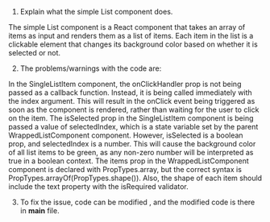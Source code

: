 1. Explain what the simple List component does.

The simple List component is a React component that takes an array of items as input and renders them as a list of items. Each item in the list is a clickable element that changes its background color based on whether it is selected or not.

2. The problems/warnings with the code are:

In the SingleListItem component, the onClickHandler prop is not being passed as a callback function. Instead, it is being called immediately with the index argument. This will result in the onClick event being triggered as soon as the component is rendered, rather than waiting for the user to click on the item.
The isSelected prop in the SingleListItem component is being passed a value of selectedIndex, which is a state variable set by the parent WrappedListComponent component. However, isSelected is a boolean prop, and selectedIndex is a number. This will cause the background color of all list items to be green, as any non-zero number will be interpreted as true in a boolean context.
The items prop in the WrappedListComponent component is declared with PropTypes.array, but the correct syntax is PropTypes.arrayOf(PropTypes.shape()). Also, the shape of each item should include the text property with the isRequired validator.

3. To fix the issue, code can be modified , and the modified code is there in **main** file.
